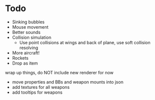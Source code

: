 # Todo

* Sinking bubbles
* Mouse movement
* Better sounds
* Collision simulation
    * Use point collisions at wings and back of plane, use soft collision resolving
* More aircraft!
* Rockets
* Drop as item



wrap up things, do NOT include new renderer for now
* move properties and BBs and weapon mounts into json
* add textures for all weapons
* add tooltips for weapons